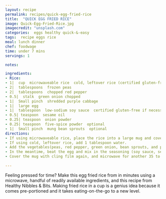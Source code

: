 ```yaml
---
layout: recipe
permalink: recipes/quick-egg-fried-rice
title:  "QUICK EGG FRIED RICE"
image: Quick-Egg-Fried-Rice.jpg
imagecredit: "unsplash.com"
categories:  eggs healthy quick-&-easy
tags:  recipe eggs rice
meal: lunch dinner
chef: foodwage
time: under 7 mins
servings: 1

notes:

ingredients:
- Rice:
- 1|  cup  microwaveable rice  cold, leftover rice (certified gluten-free if necessary)
- 2|  tablespoons  frozen peas
- 2|  tablespoons  chopped red pepper
- 0.5|  stalk  green onion chopped
- 1|  Small pinch  shredded purple cabbage
- 1|  large egg
- 1|  tablespoon  low-sodium soy sauce  certified gluten-free if necessary
- 0.5| teaspoon  sesame oil
- 0.25| teaspoon  onion powder
- 0.25| teaspoon  five-spice powder  optional
- 1|  Small pinch  mung bean sprouts  optional
directions:
- If using microwaveable rice, place the rice into a large mug and cover with cling film. Using a knife, puncture one or two small holes through the film. This step is important! You don’t want to scald yourself. Microwave the rice for a minute.
- If using cold, leftover rice, add 1 tablespoon water.
- Add the vegetables(peas, red pepper, green onion, bean sprouts, and purple cabbage) to the rice. You can add more vegetables as long as the contents don’t spill over the mug. Cover the mug with the cling film, and microwave for another minute.
- In the meantime, beat the egg and mix in the seasoning (soy sauce, sesame oil, onion powder, and five-spice powder). Pour the egg mixture into the mug, and mix well.
- Cover the mug with cling film again, and microwave for another 35 to 40 seconds. Take the mug out of the microwave, and give everything a good stir. The egg should look fully cooked. Let the fried rice stand for a minute before serving. Enjoy!
    
---
```


Feeling pressed for time? Make this egg fried rice from in minutes using a microwave, handful of readily available ingredients, and this recipe from Healthy Nibbles & Bits. Making fried rice in a cup is a genius idea because it comes pre-portioned and it takes eating-on-the-go to a new level.